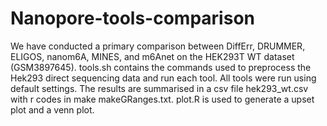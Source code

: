 # Nanopore-tools-comparison
We have conducted a primary comparison between DiffErr, DRUMMER, ELIGOS, nanom6A, MINES, and m6Anet on the HEK293T WT dataset (GSM3897645). 
tools.sh contains the commands used to preprocess the Hek293 direct sequencing data and run each tool.
All tools were run using default settings.
The results are summarised in a csv file hek293_wt.csv with r codes in make makeGRanges.txt.
plot.R is used to generate a upset plot and a venn plot.
